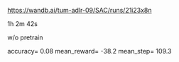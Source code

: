 https://wandb.ai/tum-adlr-09/SAC/runs/21i23x8n

1h 2m 42s

w/o pretrain

accuracy= 0.08
mean_reward= -38.2
mean_step= 109.3

